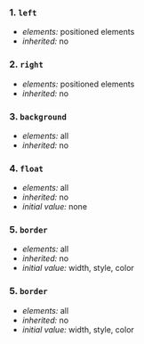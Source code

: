 ### 1. `left`

* *elements:* positioned elements
* *inherited:* no


### 2. `right`

* *elements:* positioned elements
* *inherited:* no

### 3. `background`

* *elements:* all
* *inherited:* no

### 4. `float`

* *elements:* all
* *inherited:* no
* *initial value:* none

### 5. `border`

* *elements:* all
* *inherited:* no
* *initial value:* width, style, color


### 5. `border`

* *elements:* all
* *inherited:* no
* *initial value:* width, style, color


